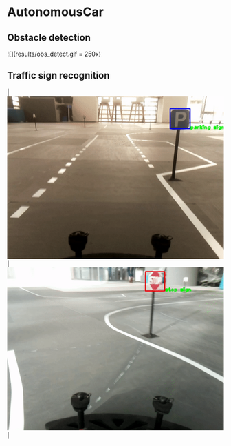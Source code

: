 # AutonomousCar

## Obstacle detection
![](results/obs_detect.gif = 250x)

## Traffic sign recognition
| ![](results/park_res.gif)  | ![](results/stop_res.gif) |
